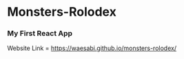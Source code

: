 # Monsters-Rolodex

### My First React App 

Website Link = https://waesabi.github.io/monsters-rolodex/
